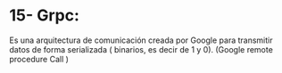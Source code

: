 # 15- Grpc:
Es una arquitectura de comunicación creada por Google para transmitir datos de forma serializada ( binarios, es decir de 1 y 0). (Google remote procedure Call )